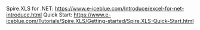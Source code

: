 Spire.XLS for .NET: https://www.e-iceblue.com/Introduce/excel-for-net-introduce.html
Quick Start: https://www.e-iceblue.com/Tutorials/Spire.XLS/Getting-started/Spire.XLS-Quick-Start.html